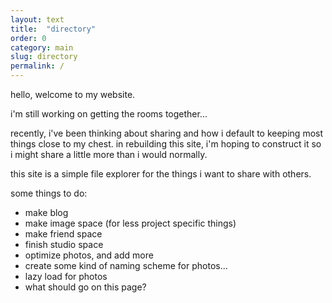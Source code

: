 ```yaml
---
layout: text
title:  "directory"
order: 0
category: main
slug: directory
permalink: /
---
```


hello, welcome to my website.

i'm still working on getting the rooms together...

recently, i've been thinking about sharing and how i default to keeping most things close to my chest. in rebuilding this site, i'm hoping to construct it so i might share a little more than i would normally.

this site is a simple file explorer for the things i want to share with others.

some things to do:
- make blog
- make image space (for less project specific things)
- make friend space
- finish studio space
- optimize photos, and add more 
- create some kind of naming scheme for photos...
- lazy load for photos
- what should go on this page?